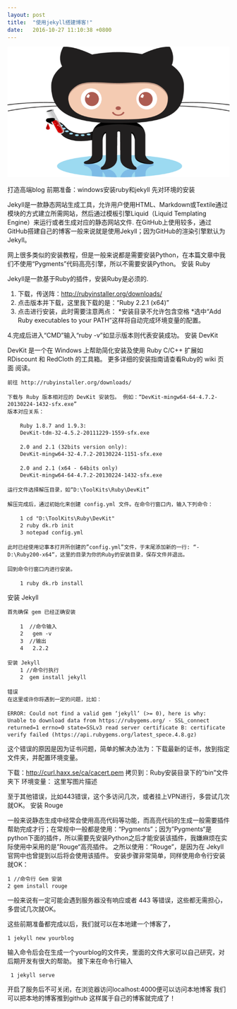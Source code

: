 ```yaml
---
layout: post
title:  "使用jekyll搭建博客!"
date:   2016-10-27 11:10:38 +0800
---
```

<img src="/images/fulls/jekyll.png" class="fit image">


打造高端blog
前期准备：windows安装ruby和jekyll
先对环境的安装

Jekyll是一款静态网站生成工具，允许用户使用HTML、Markdown或Textile通过模块的方式建立所需网站，然后通过模板引擎Liquid（Liquid Templating Engine）来运行或者生成对应的静态网站文件. 
在GitHub上使用较多，通过GitHub搭建自己的博客一般来说就是使用Jekyll；因为GitHub的渲染引擎默认为Jekyll。

网上很多类似的安装教程，但是一般来说都是需要安装Python，在本篇文章中我们不使用“Pygments”代码高亮引擎，所以不需要安装Python。
安装 Ruby

Jekyll是一款基于Ruby的插件，安装Ruby是必须的. 
1. 下载，传送阵：http://rubyinstaller.org/downloads/ 
2. 点击版本并下载，这里我下载的是：“Ruby 2.2.1 (x64)” 
3. 点击进行安装，此时需要注意两点： 
*安装目录不允许包含空格 
*选中“Add Ruby executables to your PATH”这样将自动完成环境变量的配置。


4.完成后进入“CMD”输入“ruby -v”如显示版本则代表安装成功。
安装 DevKit

DevKit 是一个在 Windows 上帮助简化安装及使用 Ruby C/C++ 扩展如 RDiscount 和 RedCloth 的工具箱。
更多详细的安装指南请查看Ruby的 wiki 页面 阅读。

    前往 http://rubyinstaller.org/downloads/

    下载与 Ruby 版本相对应的 DevKit 安装包。 例如：“DevKit-mingw64-64-4.7.2-20130224-1432-sfx.exe” 
    版本对应关系：

        Ruby 1.8.7 and 1.9.3: 
        DevKit-tdm-32-4.5.2-20111229-1559-sfx.exe

        2.0 and 2.1 (32bits version only): 
        DevKit-mingw64-32-4.7.2-20130224-1151-sfx.exe

        2.0 and 2.1 (x64 - 64bits only) 
        DevKit-mingw64-64-4.7.2-20130224-1432-sfx.exe

    运行文件选择解压目录，如“D:\ToolKits\Ruby\DevKit”

    解压完成后，通过初始化来创建 config.yml 文件。在命令行窗口内，输入下列命令：

        1 cd "D:\ToolKits\Ruby\DevKit"
        2 ruby dk.rb init
        3 notepad config.yml

    此时已经使用记事本打开所创建的”config.yml”文件，于末尾添加新的一行: “- D:\Ruby200-x64“，这里的目录为你的Ruby的安装目录，保存文件并退出。

    回到命令行窗口内进行安装。

        1 ruby dk.rb install

安装 Jekyll

    首先确保 gem 已经正确安装

        1  //命令输入
        2   gem -v
        3  //输出
        4   2.2.2

    安装 Jekyll
        1 //命令行执行
        2  gem install jekyll

    错误 
    在这里或许你将遇到一定的问题，比如：

    ERROR: Could not find a valid gem ‘jekyll’ (>= 0), here is why: 
    Unable to download data from https://rubygems.org/ - SSL_connect returned=1 errno=0 state=SSLv3 read server certificate B: certificate verify failed (https://api.rubygems.org/latest_spece.4.8.gz)

这个错误的原因是因为证书问题，简单的解决办法为：下载最新的证书，放到指定文件夹，并配置环境变量。

下载：http://curl.haxx.se/ca/cacert.pem 
拷贝到：Ruby安装目录下的“bin”文件夹下 
环境变量： 
这里写图片描述

至于其他错误，比如443错误，这个多访问几次，或者挂上VPN进行，多尝试几次就OK。
安装 Rouge

一般来说静态生成中经常会使用高亮代码等功能，而高亮代码的生成一般需要插件帮助完成才行；在常规中一般都是使用：“Pygments”；因为”Pygments“是python下面的插件，所以需要先安装Python之后才能安装该插件，我嫌麻烦在实际使用中采用的是”Rouge“高亮插件。 
之所以使用：”Rouge”，是因为在 Jekyll 官网中也曾提到以后将会使用该插件。 
安装步骤非常简单，同样使用命令行安装就OK：

    1 //命令行 Gem 安装
    2 gem install rouge

一般来说有一定可能会遇到服务器没有响应或者 443 等错误，这些都无需担心，多尝试几次就OK。

这些前期准备都完成以后，我们就可以在本地建一个博客了，

    1 jekyll new yourblog

 输入命令后会在生成一个yourblog的文件夹，里面的文件大家可以自己研究，对后期开发有很大的帮助。
 接下来在命令行输入

     1 jekyll serve

 开启了服务后不可关闭，在浏览器访问localhost:4000便可以访问本地博客
 我们可以把本地的博客推到github 这样属于自己的博客就完成了！